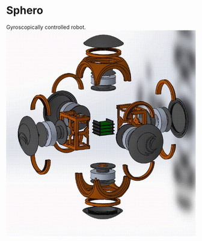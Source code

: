 # Sphero
Gyroscopically controlled robot. 
![alt text](https://github.com/HyperIon-code/Sphero/blob/master/Full-CC8-VS-6.jpg)
